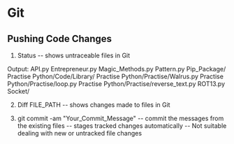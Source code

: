 
# Git

## Pushing Code Changes
1. Status
-- shows untraceable files in Git

Output:
API.py
        Entrepreneur.py
        Magic_Methods.py
        Pattern.py
        Pip_Package/
        Practise Python/Code/Library/
        Practise Python/Practise/Walrus.py
        Practise Python/Practise/loop.py
        Practise Python/Practise/reverse_text.py
        ROT13.py
        Socket/

2. Diff FILE_PATH
-- shows changes made to files in Git

3. git commit -am "Your_Commit_Message"
-- commit the messages from the existing files
-- stages tracked changes automatically
-- Not suitable dealing with new or untracked file changes


